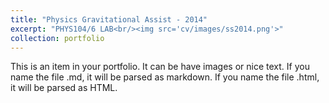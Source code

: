```yaml
---
title: "Physics Gravitational Assist - 2014"
excerpt: "PHYS104/6 LAB<br/><img src='cv/images/ss2014.png'>"
collection: portfolio
---
```


This is an item in your portfolio. It can be have images or nice text. If you name the file .md, it will be parsed as markdown. If you name the file .html, it will be parsed as HTML. 
